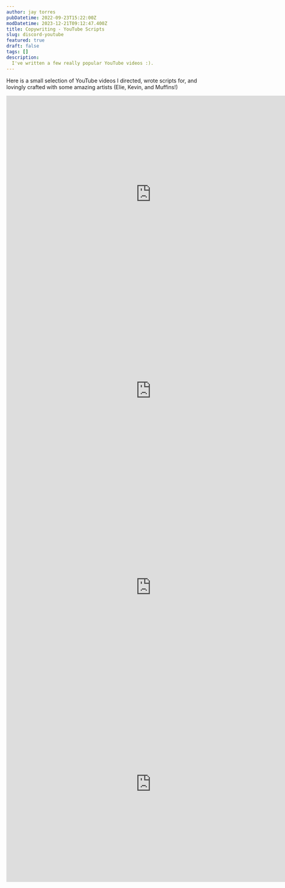 ```yaml
---
author: jay torres
pubDatetime: 2022-09-23T15:22:00Z
modDatetime: 2023-12-21T09:12:47.400Z
title: Copywriting - YouTube Scripts
slug: discord-youtube
featured: true
draft: false
tags: []
description:
  I've written a few really popular YouTube videos :).
---
```


Here is a small selection of YouTube videos I directed, wrote scripts for, and lovingly crafted with some amazing artists (Elie, Kevin, and Muffins!)

<iframe width="760" height="515" src="https://www.youtube.com/embed/kV_QsJfokpY?si=sif8bK-7Xzo1HhL8" title="YouTube video player" frameborder="0" allow="accelerometer; autoplay; clipboard-write; encrypted-media; gyroscope; picture-in-picture; web-share" referrerpolicy="strict-origin-when-cross-origin" allowfullscreen></iframe><br>

<iframe width="760" height="515" src="https://www.youtube.com/embed/jAXDxug-1B4?si=YbgWJvXOy8MZX1df" title="YouTube video player" frameborder="0" allow="accelerometer; autoplay; clipboard-write; encrypted-media; gyroscope; picture-in-picture; web-share" referrerpolicy="strict-origin-when-cross-origin" allowfullscreen></iframe><br>

<iframe width="760" height="515" src="https://www.youtube.com/embed/TJ13BA3-NR4?si=sB-EfMpx0ScuM1Ri" title="YouTube video player" frameborder="0" allow="accelerometer; autoplay; clipboard-write; encrypted-media; gyroscope; picture-in-picture; web-share" referrerpolicy="strict-origin-when-cross-origin" allowfullscreen></iframe><br>

<iframe width="760" height="515" src="https://www.youtube.com/embed/NJJf1-Nj7Jc?si=XLD_A10LT0SJssbL" title="YouTube video player" frameborder="0" allow="accelerometer; autoplay; clipboard-write; encrypted-media; gyroscope; picture-in-picture; web-share" referrerpolicy="strict-origin-when-cross-origin" allowfullscreen></iframe>